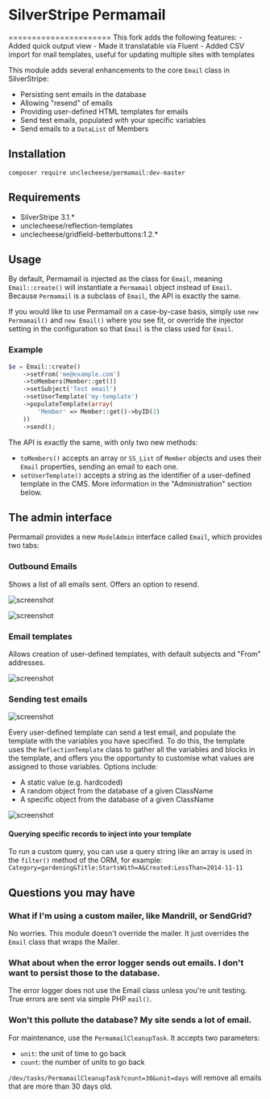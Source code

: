 # SilverStripe Permamail
======================
This fork adds the following features:
 	- Added quick output view
 	- Made it translatable via Fluent
 	- Added CSV import for mail templates, useful for updating multiple sites with templates

This module adds several enhancements to the core `Email` class in SilverStripe:
* Persisting sent emails in the database
* Allowing "resend" of emails
* Providing user-defined HTML templates for emails
* Send test emails, populated with your specific variables
* Send emails to a `DataList` of Members

## Installation
`composer require unclecheese/permamail:dev-master`

## Requirements
* SilverStripe 3.1.*
* unclecheese/reflection-templates
* unclecheese/gridfield-betterbuttons:1.2.*

## Usage
By default, Permamail is injected as the class for `Email`, meaning `Email::create()` will instantiate a `Permamail` object instead of `Email`. Because `Permamail` is a subclass of `Email`, the API is exactly the same.

If you would like to use Permamail on a case-by-case basis, simply use `new Permamail()` and `new Email()` where you see fit, or override the injector setting in the configuration so that `Email` is the class used for `Email`.

### Example
```php
$e = Email::create()
 	->setFrom('me@example.com')
 	->toMembers(Member::get())
 	->setSubject('Test email')
 	->setUserTemplate('my-template')
 	->populateTemplate(array(
 		'Member' => Member::get()->byID(2)
 	))
 	->send();
```

The API is exactly the same, with only two new methods:
* `toMembers()` accepts an array or `SS_List` of `Member` objects and uses their `Email` properties, sending an email to each one.
* `setUserTemplate()` accepts a string as the identifier of a user-defined template in the CMS. More information in the "Administration" section below.


## The admin interface
Permamail provides a new `ModelAdmin` interface called `Email`, which provides two tabs:

### Outbound Emails 
Shows a list of all emails sent. Offers an option to resend.

![screenshot](https://cloud.githubusercontent.com/assets/654636/5621941/a9e07c5a-95a0-11e4-8cf3-1f2c16fac24f.png)

![screenshot](https://cloud.githubusercontent.com/assets/654636/5621942/aa16c4ea-95a0-11e4-9599-982b43f5c147.png)

### Email templates
Allows creation of user-defined templates, with default subjects and "From" addresses.

![screenshot](https://cloud.githubusercontent.com/assets/654636/5621944/aa3abb20-95a0-11e4-9cb8-e7f6d457cd45.png)

### Sending test emails

![screenshot](https://cloud.githubusercontent.com/assets/654636/5621943/aa38dabc-95a0-11e4-9c0e-c482b4b4e501.png)

Every user-defined template can send a test email, and populate the template with the variables you have specified. To do this, the template uses the `ReflectionTemplate` class to gather all the variables and blocks in the template, and offers you the opportunity to customise what values are assigned to those variables. Options include:
* A static value (e.g. hardcoded)
* A random object from the database of a given ClassName
* A specific object from the database of a given ClassName

![screenshot](https://cloud.githubusercontent.com/assets/654636/5621945/aa3d0556-95a0-11e4-96e0-239033322d55.png)

#### Querying specific records to inject into your template
To run a custom query, you can use a query string like an array is used in the `filter()` method of the ORM, for example: `Category=gardening&Title:StartsWith=A&Created:LessThan=2014-11-11`

## Questions you may have

### What if I'm using a custom mailer, like Mandrill, or SendGrid?

No worries. This module doesn't override the mailer. It just overrides the `Email` class that wraps the Mailer.

### What about when the error logger sends out emails. I don't want to persist those to the database.

The error logger does not use the Email class unless you're unit testing. True errors are sent via simple PHP `mail()`.

### Won't this pollute the database? My site sends a lot of email.

For maintenance, use the `PermamailCleanupTask`. It accepts two parameters:
* `unit`: the unit of time to go back
* `count`: the number of units to go back

`/dev/tasks/PermamailCleanupTask?count=30&unit=days` will remove all emails that are more than 30 days old.

